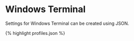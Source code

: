 # Windows Terminal
Settings for Windows Terminal can be created using JSON. 

{% highlight profiles.json %}
